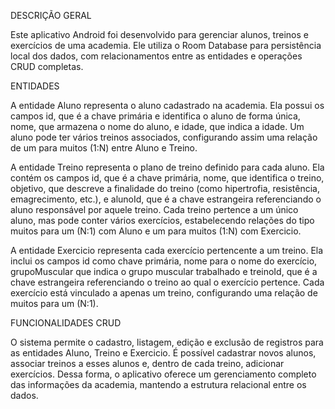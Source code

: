 DESCRIÇÃO GERAL

Este aplicativo Android foi desenvolvido para gerenciar alunos, treinos e exercícios de uma academia. Ele utiliza o Room Database para persistência local dos dados, 
com relacionamentos entre as entidades e operações CRUD completas.


ENTIDADES

A entidade Aluno representa o aluno cadastrado na academia. Ela possui os campos id, que é a chave primária e identifica o aluno de forma única, nome, que armazena 
o nome do aluno, e idade, que indica a idade. Um aluno pode ter vários treinos associados, configurando assim uma relação de um para muitos (1:N) entre Aluno e Treino.

A entidade Treino representa o plano de treino definido para cada aluno. Ela contém os campos id, que é a chave primária, nome, que identifica o treino, objetivo, que 
descreve a finalidade do treino (como hipertrofia, resistência, emagrecimento, etc.), e alunoId, que é a chave estrangeira referenciando o aluno responsável por aquele treino. 
Cada treino pertence a um único aluno, mas pode conter vários exercícios, estabelecendo relações do tipo muitos para um (N:1) com Aluno e um para muitos (1:N) com Exercicio.

A entidade Exercicio representa cada exercício pertencente a um treino. Ela inclui os campos id como chave primária, nome para o nome do exercício, grupoMuscular que indica 
o grupo muscular trabalhado e treinoId, que é a chave estrangeira referenciando o treino ao qual o exercício pertence. Cada exercício está vinculado a apenas um treino, 
configurando uma relação de muitos para um (N:1).


FUNCIONALIDADES CRUD

O sistema permite o cadastro, listagem, edição e exclusão de registros para as entidades Aluno, Treino e Exercicio. É possível cadastrar novos alunos, associar treinos a esses alunos 
e, dentro de cada treino, adicionar exercícios. Dessa forma, o aplicativo oferece um gerenciamento completo das informações da academia, mantendo a estrutura relacional entre os dados.

